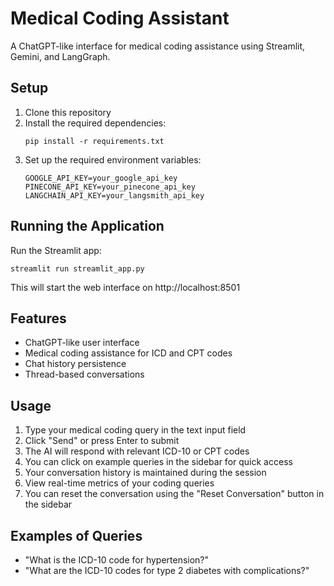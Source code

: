 # Medical Coding Assistant

A ChatGPT-like interface for medical coding assistance using Streamlit, Gemini, and LangGraph.

## Setup

1. Clone this repository
2. Install the required dependencies:
   ```
   pip install -r requirements.txt
   ```
3. Set up the required environment variables:
   ```
   GOOGLE_API_KEY=your_google_api_key
   PINECONE_API_KEY=your_pinecone_api_key
   LANGCHAIN_API_KEY=your_langsmith_api_key
   ```

## Running the Application

Run the Streamlit app:
```
streamlit run streamlit_app.py
```

This will start the web interface on http://localhost:8501

## Features

- ChatGPT-like user interface
- Medical coding assistance for ICD and CPT codes
- Chat history persistence
- Thread-based conversations

## Usage

1. Type your medical coding query in the text input field
2. Click "Send" or press Enter to submit
3. The AI will respond with relevant ICD-10 or CPT codes
4. You can click on example queries in the sidebar for quick access
5. Your conversation history is maintained during the session
6. View real-time metrics of your coding queries
7. You can reset the conversation using the "Reset Conversation" button in the sidebar

## Examples of Queries

- "What is the ICD-10 code for hypertension?"
- "What are the ICD-10 codes for type 2 diabetes with complications?"